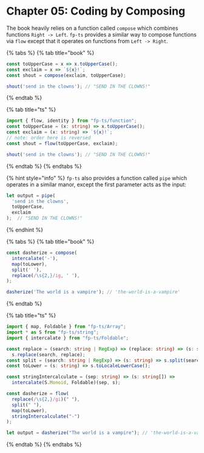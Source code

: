 # Chapter 05: Coding by Composing

The book heavily relies on a function called `compose` which combines functions `Right -> Left`.
`fp-ts` provides a similar way to compose functions via `flow` except that it operates on functions
from `Left -> Right`.

{% tabs %}
{% tab title="book" %}
```javascript
const toUpperCase = x => x.toUpperCase();
const exclaim = x => `${x}!`;
const shout = compose(exclaim, toUpperCase);

shout('send in the clowns'); // "SEND IN THE CLOWNS!"
```
{% endtab %}

{% tab title="ts" %}
```typescript
import { flow, identity } from "fp-ts/function";
const toUpperCase = (x: string) => x.toUpperCase();
const exclaim = (x: string) => `${x}!`;
// note: order here is reversed
const shout = flow(toUpperCase, exclaim); 

shout('send in the clowns'); // "SEND IN THE CLOWNS!"
```
{% endtab %}
{% endtabs %}

{% hint style="info" %}
`fp-ts` also provides a function called `pipe` which operates in a similar manor, except the first parameter acts as the input:

```typescript
let output = pipe(
  'send in the clowns', 
  toUpperCase, 
  exclaim
);  // "SEND IN THE CLOWNS!" 
```
{% endhint %}

{% tabs %}
{% tab title="book" %}
```javascript
const dasherize = compose(
  intercalate('-'),
  map(toLower),
  split(' '),
  replace(/\s{2,}/ig, ' '),
);

dasherize('The world is a vampire'); // 'the-world-is-a-vampire'
```
{% endtab %}

{% tab title="ts" %}
```typescript
import { map, Foldable } from "fp-ts/Array";
import * as S from "fp-ts/string";
import { intercalate } from "fp-ts/Foldable";

const replace = (search: string | RegExp) => (replace: string) => (s: string) =>
  s.replace(search, replace);
const split = (search: string | RegExp) => (s: string) => s.split(search);
const toLower = (s: string) => s.toLocaleLowerCase();

const stringIntercalculate = (sep: string) => (s: string[]) =>
  intercalate(S.Monoid, Foldable)(sep, s);

const dasherize = flow(
  replace(/\s{2,}/gi)(" "),
  split(" "),
  map(toLower),
  stringIntercalculate("-")
);

let output = dasherize("The world is a vampire"); // 'the-world-is-a-vampire'
```
{% endtab %}
{% endtabs %}



